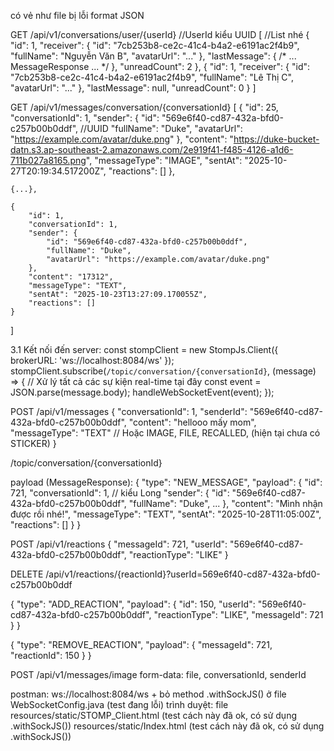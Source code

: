 có vẻ như file bị lỗi format JSON
<!-- API và luồng hoạt động của 1 tin nhắn: --> 

<!-- 1. Lấy danh sách các đoạn chat: -->
GET /api/v1/conversations/user/{userId}    //UserId kiểu UUID
[ //List<ConversationResponse> nhé
{
"id": 1,
"receiver": { "id": "7cb253b8-ce2c-41c4-b4a2-e6191ac2f4b9", "fullName": "Nguyễn Văn B", "avatarUrl": "..." },
"lastMessage": { /* ... MessageResponse ... */ },
"unreadCount": 2
},
{
"id": 1,
"receiver": { "id": "7cb253b8-ce2c-41c4-b4a2-e6191ac2f4b9", "fullName": "Lê Thị C", "avatarUrl": "..." },
"lastMessage": null,
"unreadCount": 0
}
]
<!-- 2. Lấy lịch sử tin nhắn (chưa phân trang) -->
GET /api/v1/messages/conversation/{conversationId}
[
{
"id": 25,
"conversationId": 1,
"sender": {
"id": "569e6f40-cd87-432a-bfd0-c257b00b0ddf",  //UUID
"fullName": "Duke",
"avatarUrl": "https://example.com/avatar/duke.png"
},
"content": "https://duke-bucket-datn.s3.ap-southeast-2.amazonaws.com/2e919f41-f485-4126-a1d6-711b027a8165.png",
"messageType": "IMAGE",
"sentAt": "2025-10-27T20:19:34.517200Z",
"reactions": []
},

    {...},

    {
        "id": 1,
        "conversationId": 1,
        "sender": {
            "id": "569e6f40-cd87-432a-bfd0-c257b00b0ddf",
            "fullName": "Duke",
            "avatarUrl": "https://example.com/avatar/duke.png"
        },
        "content": "17312",
        "messageType": "TEXT",
        "sentAt": "2025-10-23T13:27:09.170055Z",
        "reactions": []
    }
]

<!-- 3. Kết nối và lắng nghe các event từ Websocket -->
3.1 Kết nối đến server: const stompClient = new StompJs.Client({ brokerURL: 'ws://localhost:8084/ws' });
stompClient.subscribe(`/topic/conversation/{conversationId}`, (message) => {
// Xử lý tất cả các sự kiện real-time tại đây
const event = JSON.parse(message.body);
handleWebSocketEvent(event);
});

<!-- 4a. Gọi API để gửi -->
POST /api/v1/messages
{
"conversationId": 1,
"senderId": "569e6f40-cd87-432a-bfd0-c257b00b0ddf",
"content": "hellooo mấy mom",
"messageType": "TEXT" // Hoặc IMAGE, FILE, RECALLED, (hiện tại chưa có STICKER)
}

<!-- 4b. Nhận tin nhắn -->
/topic/conversation/{conversationId}

payload (MessageResponse):
{
"type": "NEW_MESSAGE",
"payload": {
"id": 721,
"conversationId": 1, // kiểu Long
"sender": { "id": "569e6f40-cd87-432a-bfd0-c257b00b0ddf", "fullName": "Duke", ... },
"content": "Mình nhận được rồi nhé!",
"messageType": "TEXT",
"sentAt": "2025-10-28T11:05:00Z",
"reactions": []
}
}


<!-- Gửi event thêm hoặc thu hồi reaction -->
POST /api/v1/reactions
{ "messageId": 721, "userId": "569e6f40-cd87-432a-bfd0-c257b00b0ddf", "reactionType": "LIKE" } <!--có 4 loại reaction là: LIKE, LOVE, HAHA, SAD-->

DELETE /api/v1/reactions/{reactionId}?userId=569e6f40-cd87-432a-bfd0-c257b00b0ddf

<!-- Nhận event thêm hoặc thu hồi reaction từ người khác -->
{
"type": "ADD_REACTION",
"payload": {
"id": 150,
"userId": "569e6f40-cd87-432a-bfd0-c257b00b0ddf",
"reactionType": "LIKE",
"messageId": 721
}
}

{
"type": "REMOVE_REACTION",
"payload": {
"messageId": 721,
"reactionId": 150
}
}

<!-- Gửi/Nhận event thu hồi tin nhắn -->

<!-- Gửi ảnh -->
POST /api/v1/messages/image
form-data: file, conversationId, senderId

<!-- Kết nối socket -->
postman: ws://localhost:8084/ws + bỏ method .withSockJS() ở file WebSocketConfig.java (test đang lỗi)
trình duyệt: file resources/static/STOMP_Client.html (test cách này đã ok, có sử dụng .withSockJS())
resources/static/Index.html (test cách này đã ok, có sử dụng .withSockJS())